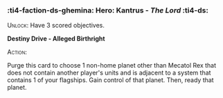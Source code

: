 ### :ti4-faction-ds-ghemina: **Hero**: Kantrus - _The Lord_ :ti4-ds:
<span style="font-variant:small-caps;">Unlock</span>: Have 3 scored objectives.

**Destiny Drive - Alleged Birthright**

<span style="font-variant:small-caps;">Action</span>:

Purge this card to choose 1 non-home planet other than Mecatol Rex that does not contain another player's units and is adjacent to a system that contains 1 of your flagships. Gain control of that planet. Then, ready that planet.
